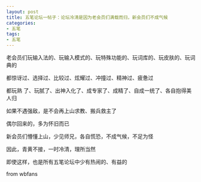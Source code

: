 ```yaml
---
layout: post
title: 五笔论坛一帖子：论坛冷清是因为老会员们满载而归，新会员们不成气候
categories:
- 五笔
tags:
- 五笔
---
```


老会员们玩输入法的、玩输入模式的、玩特殊功能的、玩词库的、玩皮肤的、玩词典的

都惊讶过、选择过、比较过、炫耀过、冲撞过、精神过、疲惫过

都玩熟 了、玩腻了、出神入化了、成专家了、成精了、自成一统了、各自抱得美人归

如果不遇强敌，是不会再上山求教、搬兵救主了

偶尔回来的，多为怀旧而已

新会员们懵懂上山，少见师兄，各自慌恐，不成气候，不足为怪

因此，青黄不接，一时冷清，理所当然

即使这样，也是所有五笔论坛中少有热闹的、有益的

from wbfans